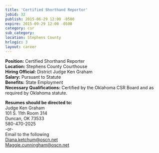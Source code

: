 ```yaml
---
title: 'Certified Shorthand Reportor'
jobid: 32
publish: 2015-06-29 12:00 -0500
expire: 2015-09-29 12:00 -0500
category: csr
sub_category: 
location: Stephens County
hrlogic: 3
layout: career
---
```

<p><strong>Position:</strong> Certified Shorthand Reporter<br><strong>Location:</strong> Stephens County Courthouse<br><strong>Hiring Official:</strong> District Judge Ken Graham<br><strong>Salary:</strong> Pursuant to Statute<br><strong>Benefits:</strong> State Employment<br><strong>Necessary Qualifications:</strong> Certified by the Oklahoma CSR Board and as required by Oklahoma statute.</p><p><strong>Resumes should be directed to:</strong><br>Judge Ken Graham<br>101 S. 11th Room 314<br>Duncan, OK  73533<br>580-470-2025<br>-or- <br>Email to the following<br><a href="mailto:Diana.ketchum@oscn.net" target="_blank">Diana.ketchum@oscn.net</a><br><a href="Maggie.cunningham@oscn.net" target="_blank">Maggie.cunningham@oscn.net</a></p>